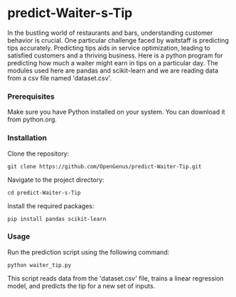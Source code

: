 # predict-Waiter-s-Tip
In the bustling world of restaurants and bars, understanding customer behavior is crucial. One particular challenge faced by waitstaff is predicting tips accurately. Predicting tips aids in service optimization, leading to satisfied customers and a thriving business. Here is a python program for predicting how much a waiter might earn in tips on a particular day. 
The modules used here are pandas and scikit-learn and we are reading data from a csv file named 'dataset.csv'.

### Prerequisites
Make sure you have Python installed on your system. You can download it from python.org.

### Installation
Clone the repository:

`git clone https://github.com/OpenGenus/predict-Waiter-Tip.git`

Navigate to the project directory:

`cd predict-Waiter-s-Tip`

Install the required packages:

`pip install pandas scikit-learn`

### Usage

Run the prediction script using the following command:

`python waiter_tip.py`

This script reads data from the 'dataset.csv' file, trains a linear regression model, and predicts the tip for a new set of inputs.
